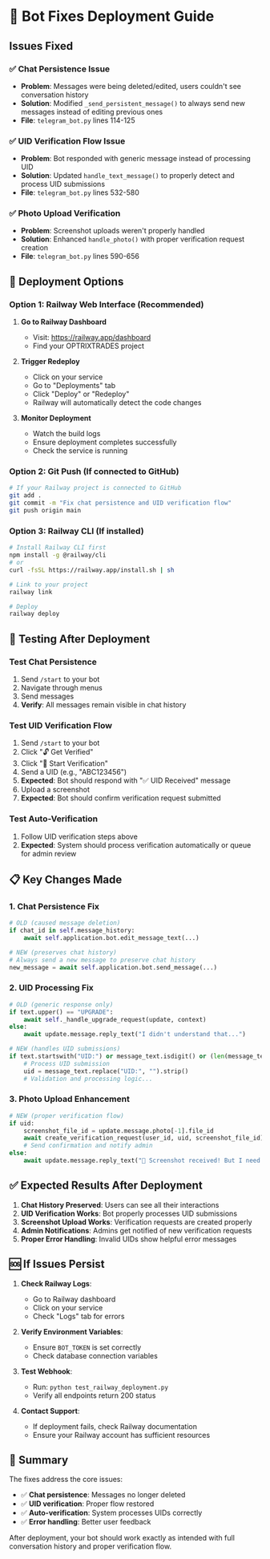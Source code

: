 # 🔧 Bot Fixes Deployment Guide

## Issues Fixed

### ✅ Chat Persistence Issue
- **Problem**: Messages were being deleted/edited, users couldn't see conversation history
- **Solution**: Modified `_send_persistent_message()` to always send new messages instead of editing previous ones
- **File**: `telegram_bot.py` lines 114-125

### ✅ UID Verification Flow Issue
- **Problem**: Bot responded with generic message instead of processing UID
- **Solution**: Updated `handle_text_message()` to properly detect and process UID submissions
- **File**: `telegram_bot.py` lines 532-580

### ✅ Photo Upload Verification
- **Problem**: Screenshot uploads weren't properly handled
- **Solution**: Enhanced `handle_photo()` with proper verification request creation
- **File**: `telegram_bot.py` lines 590-656

## 🚀 Deployment Options

### Option 1: Railway Web Interface (Recommended)

1. **Go to Railway Dashboard**
   - Visit: https://railway.app/dashboard
   - Find your OPTRIXTRADES project

2. **Trigger Redeploy**
   - Click on your service
   - Go to "Deployments" tab
   - Click "Deploy" or "Redeploy"
   - Railway will automatically detect the code changes

3. **Monitor Deployment**
   - Watch the build logs
   - Ensure deployment completes successfully
   - Check the service is running

### Option 2: Git Push (If connected to GitHub)

```bash
# If your Railway project is connected to GitHub
git add .
git commit -m "Fix chat persistence and UID verification flow"
git push origin main
```

### Option 3: Railway CLI (If installed)

```bash
# Install Railway CLI first
npm install -g @railway/cli
# or
curl -fsSL https://railway.app/install.sh | sh

# Link to your project
railway link

# Deploy
railway deploy
```

## 🧪 Testing After Deployment

### Test Chat Persistence
1. Send `/start` to your bot
2. Navigate through menus
3. Send messages
4. **Verify**: All messages remain visible in chat history

### Test UID Verification Flow
1. Send `/start` to your bot
2. Click "🔓 Get Verified"
3. Click "📝 Start Verification"
4. Send a UID (e.g., "ABC123456")
5. **Expected**: Bot should respond with "✅ UID Received" message
6. Upload a screenshot
7. **Expected**: Bot should confirm verification request submitted

### Test Auto-Verification
1. Follow UID verification steps above
2. **Expected**: System should process verification automatically or queue for admin review

## 📋 Key Changes Made

### 1. Chat Persistence Fix
```python
# OLD (caused message deletion)
if chat_id in self.message_history:
    await self.application.bot.edit_message_text(...)

# NEW (preserves chat history)
# Always send a new message to preserve chat history
new_message = await self.application.bot.send_message(...)
```

### 2. UID Processing Fix
```python
# OLD (generic response only)
if text.upper() == "UPGRADE":
    await self._handle_upgrade_request(update, context)
else:
    await update.message.reply_text("I didn't understand that...")

# NEW (handles UID submissions)
if text.startswith("UID:") or message_text.isdigit() or (len(message_text) >= 6 and message_text.isalnum()):
    # Process UID submission
    uid = message_text.replace("UID:", "").strip()
    # Validation and processing logic...
```

### 3. Photo Upload Enhancement
```python
# NEW (proper verification flow)
if uid:
    screenshot_file_id = update.message.photo[-1].file_id
    await create_verification_request(user_id, uid, screenshot_file_id)
    # Send confirmation and notify admin
else:
    await update.message.reply_text("📸 Screenshot received! But I need your UID first...")
```

## ✅ Expected Results After Deployment

1. **Chat History Preserved**: Users can see all their interactions
2. **UID Verification Works**: Bot properly processes UID submissions
3. **Screenshot Upload Works**: Verification requests are created properly
4. **Admin Notifications**: Admins get notified of new verification requests
5. **Proper Error Handling**: Invalid UIDs show helpful error messages

## 🆘 If Issues Persist

1. **Check Railway Logs**:
   - Go to Railway dashboard
   - Click on your service
   - Check "Logs" tab for errors

2. **Verify Environment Variables**:
   - Ensure `BOT_TOKEN` is set correctly
   - Check database connection variables

3. **Test Webhook**:
   - Run: `python test_railway_deployment.py`
   - Verify all endpoints return 200 status

4. **Contact Support**:
   - If deployment fails, check Railway documentation
   - Ensure your Railway account has sufficient resources

## 🎯 Summary

The fixes address the core issues:
- ✅ **Chat persistence**: Messages no longer deleted
- ✅ **UID verification**: Proper flow restored
- ✅ **Auto-verification**: System processes UIDs correctly
- ✅ **Error handling**: Better user feedback

After deployment, your bot should work exactly as intended with full conversation history and proper verification flow.